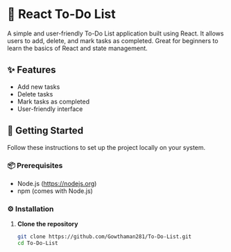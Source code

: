 # 📝 React To-Do List

A simple and user-friendly To-Do List application built using React. It allows users to add, delete, and mark tasks as completed. Great for beginners to learn the basics of React and state management.

## ✨ Features

- Add new tasks
- Delete tasks
- Mark tasks as completed
- User-friendly interface

## 🚀 Getting Started

Follow these instructions to set up the project locally on your system.

### 📦 Prerequisites

- Node.js (https://nodejs.org)
- npm (comes with Node.js)

### ⚙️ Installation

1. **Clone the repository**  
   ```bash
   git clone https://github.com/Gowthaman281/To-Do-List.git
   cd To-Do-List
